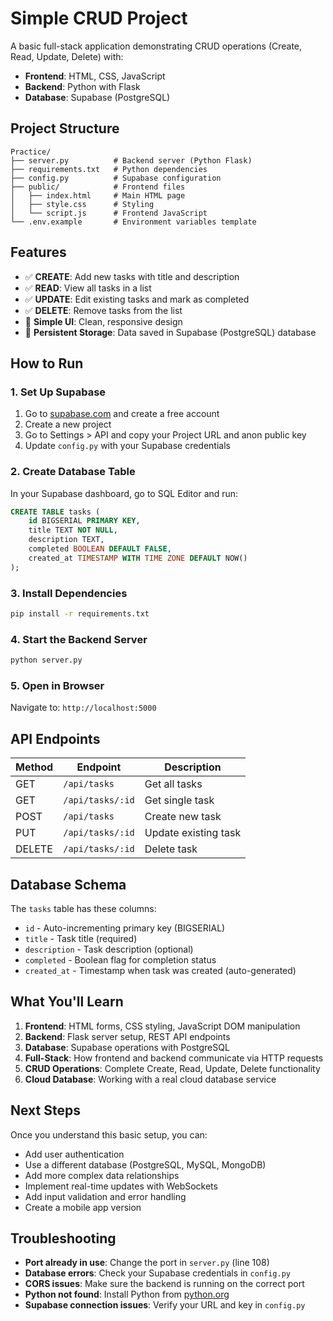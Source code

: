 # Simple CRUD Project

A basic full-stack application demonstrating CRUD operations (Create, Read, Update, Delete) with:
- **Frontend**: HTML, CSS, JavaScript
- **Backend**: Python with Flask
- **Database**: Supabase (PostgreSQL)

## Project Structure

```
Practice/
├── server.py          # Backend server (Python Flask)
├── requirements.txt   # Python dependencies
├── config.py          # Supabase configuration
├── public/            # Frontend files
│   ├── index.html     # Main HTML page
│   ├── style.css      # Styling
│   └── script.js      # Frontend JavaScript
└── .env.example       # Environment variables template
```

## Features

- ✅ **CREATE**: Add new tasks with title and description
- ✅ **READ**: View all tasks in a list
- ✅ **UPDATE**: Edit existing tasks and mark as completed
- ✅ **DELETE**: Remove tasks from the list
- 🎨 **Simple UI**: Clean, responsive design
- 💾 **Persistent Storage**: Data saved in Supabase (PostgreSQL) database

## How to Run

### 1. Set Up Supabase
1. Go to [supabase.com](https://supabase.com) and create a free account
2. Create a new project
3. Go to Settings > API and copy your Project URL and anon public key
4. Update `config.py` with your Supabase credentials

### 2. Create Database Table
In your Supabase dashboard, go to SQL Editor and run:
```sql
CREATE TABLE tasks (
    id BIGSERIAL PRIMARY KEY,
    title TEXT NOT NULL,
    description TEXT,
    completed BOOLEAN DEFAULT FALSE,
    created_at TIMESTAMP WITH TIME ZONE DEFAULT NOW()
);
```

### 3. Install Dependencies
```bash
pip install -r requirements.txt
```

### 4. Start the Backend Server
```bash
python server.py
```

### 5. Open in Browser
Navigate to: `http://localhost:5000`

## API Endpoints

| Method | Endpoint | Description |
|--------|----------|-------------|
| GET | `/api/tasks` | Get all tasks |
| GET | `/api/tasks/:id` | Get single task |
| POST | `/api/tasks` | Create new task |
| PUT | `/api/tasks/:id` | Update existing task |
| DELETE | `/api/tasks/:id` | Delete task |

## Database Schema

The `tasks` table has these columns:
- `id` - Auto-incrementing primary key (BIGSERIAL)
- `title` - Task title (required)
- `description` - Task description (optional)
- `completed` - Boolean flag for completion status
- `created_at` - Timestamp when task was created (auto-generated)

## What You'll Learn

1. **Frontend**: HTML forms, CSS styling, JavaScript DOM manipulation
2. **Backend**: Flask server setup, REST API endpoints
3. **Database**: Supabase operations with PostgreSQL
4. **Full-Stack**: How frontend and backend communicate via HTTP requests
5. **CRUD Operations**: Complete Create, Read, Update, Delete functionality
6. **Cloud Database**: Working with a real cloud database service

## Next Steps

Once you understand this basic setup, you can:
- Add user authentication
- Use a different database (PostgreSQL, MySQL, MongoDB)
- Add more complex data relationships
- Implement real-time updates with WebSockets
- Add input validation and error handling
- Create a mobile app version

## Troubleshooting

- **Port already in use**: Change the port in `server.py` (line 108)
- **Database errors**: Check your Supabase credentials in `config.py`
- **CORS issues**: Make sure the backend is running on the correct port
- **Python not found**: Install Python from [python.org](https://python.org)
- **Supabase connection issues**: Verify your URL and key in `config.py`
